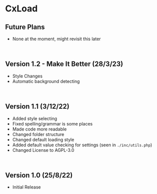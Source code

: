 # **CxLoad**

## Future Plans
- None at the moment, might revisit this later

</br>

## Version 1.2 - Make It Better (28/3/23)
- Style Changes
- Automatic background detecting

</br>

## Version 1.1 (3/12/22)
- Added style selecting
- Fixed spelling/grammar is some places
- Made code more readable
- Changed folder structure
- Changed default loading style
- Added default value checking for settings (seen in `./inc/utils.php`)
- Changed License to AGPL-3.0

</br>

## Version 1.0 (25/8/22)
- Initial Release

</br>
